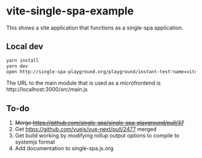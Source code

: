 # vite-single-spa-example

This shows a vite application that functions as a single-spa application.

## Local dev

```sh
yarn install
yarn dev
open http://single-spa-playground.org/playground/instant-test?name=vite-test&framework=vue&useNativeModules=true&url=http%3A%2F%2Flocalhost%3A3000%2Fsrc%2Fmain.js
```

The URL to the main module that is used as a microfrontend is http://localhost:3000/src/main.js

## To-do

1. ~~Merge https://github.com/single-spa/single-spa-playground/pull/37~~
2. Get https://github.com/vuejs/vue-next/pull/2477 merged
3. Get build working by modifying rollup output options to compile to systemjs format
4. Add documentation to single-spa.js.org